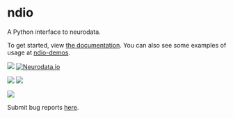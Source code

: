 # ndio
A Python interface to neurodata.

To get started, view [the documentation](http://docs.neurodata.io/ndio/). You can also see some examples of usage at [ndio-demos](https://github.com/openconnectome/ndio-demos).

[![](https://img.shields.io/badge/SfN-2015-blue.svg)](http://www.sfn.org/annual-meeting/neuroscience-2015)
[![Neurodata.io](https://img.shields.io/badge/Visit-neurodata.io-ff69b4.svg)](http://neurodata.io/)

[![](https://img.shields.io/pypi/dm/ndio.svg)](https://pypi.python.org/pypi/ndio)
[![](https://img.shields.io/pypi/v/ndio.svg)](https://pypi.python.org/pypi/ndio)

![](https://img.shields.io/circleci/project/openconnectome/ndio.svg)

Submit bug reports [here](https://github.com/openconnectome/ndio/issues/new).
